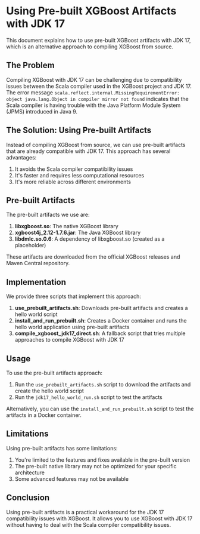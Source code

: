 # Using Pre-built XGBoost Artifacts with JDK 17

This document explains how to use pre-built XGBoost artifacts with JDK 17, which is an alternative approach to compiling XGBoost from source.

## The Problem

Compiling XGBoost with JDK 17 can be challenging due to compatibility issues between the Scala compiler used in the XGBoost project and JDK 17. The error message `scala.reflect.internal.MissingRequirementError: object java.lang.Object in compiler mirror not found` indicates that the Scala compiler is having trouble with the Java Platform Module System (JPMS) introduced in Java 9.

## The Solution: Using Pre-built Artifacts

Instead of compiling XGBoost from source, we can use pre-built artifacts that are already compatible with JDK 17. This approach has several advantages:

1. It avoids the Scala compiler compatibility issues
2. It's faster and requires less computational resources
3. It's more reliable across different environments

## Pre-built Artifacts

The pre-built artifacts we use are:

1. **libxgboost.so**: The native XGBoost library
2. **xgboost4j_2.12-1.7.6.jar**: The Java XGBoost library
3. **libdmlc.so.0.6**: A dependency of libxgboost.so (created as a placeholder)

These artifacts are downloaded from the official XGBoost releases and Maven Central repository.

## Implementation

We provide three scripts that implement this approach:

1. **use_prebuilt_artifacts.sh**: Downloads pre-built artifacts and creates a hello world script
2. **install_and_run_prebuilt.sh**: Creates a Docker container and runs the hello world application using pre-built artifacts
3. **compile_xgboost_jdk17_direct.sh**: A fallback script that tries multiple approaches to compile XGBoost with JDK 17

## Usage

To use the pre-built artifacts approach:

1. Run the `use_prebuilt_artifacts.sh` script to download the artifacts and create the hello world script
2. Run the `jdk17_hello_world_run.sh` script to test the artifacts

Alternatively, you can use the `install_and_run_prebuilt.sh` script to test the artifacts in a Docker container.

## Limitations

Using pre-built artifacts has some limitations:

1. You're limited to the features and fixes available in the pre-built version
2. The pre-built native library may not be optimized for your specific architecture
3. Some advanced features may not be available

## Conclusion

Using pre-built artifacts is a practical workaround for the JDK 17 compatibility issues with XGBoost. It allows you to use XGBoost with JDK 17 without having to deal with the Scala compiler compatibility issues.
